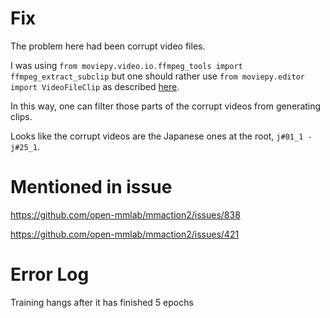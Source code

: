 # Fix
The problem here had been corrupt video files.

I was using `from moviepy.video.io.ffmpeg_tools import ffmpeg_extract_subclip` but one should rather use `from moviepy.editor import VideoFileClip` as described [here](https://github.com/open-mmlab/mmaction2/issues/564#issuecomment-830618091).

In this way, one can filter those parts of the corrupt videos from generating clips.

Looks like the corrupt videos are the Japanese ones at the root, `j#01_1 - j#25_1`.

# Mentioned in issue

https://github.com/open-mmlab/mmaction2/issues/838

https://github.com/open-mmlab/mmaction2/issues/421

# Error Log
Training hangs after it has finished 5 epochs
